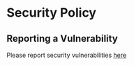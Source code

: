<!--
   - This Source Code Form is subject to the terms of the Mozilla Public
   - License, v. 2.0. If a copy of the MPL was not distributed with this
   - file, You can obtain one at http://mozilla.org/MPL/2.0/.
   -->

# Security Policy

## Reporting a Vulnerability

Please report security vulnerabilities [here](https://github.com/zen-browser/desktop/security/advisories/new)
